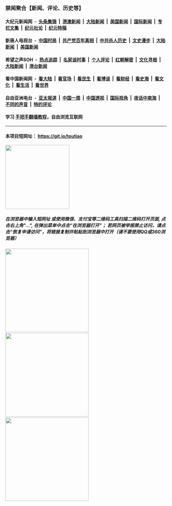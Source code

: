 ### 禁闻聚合【新闻、评论、历史等】

#### 大纪元新闻网 &nbsp;-&nbsp; [头条集锦](indexes/E头条集锦.md?t=02241031) &nbsp;|&nbsp; [港澳新闻](indexes/E港澳新闻.md?t=02241031)  &nbsp;|&nbsp; [大陆新闻](indexes/E大陆新闻.md?t=02241031) &nbsp;|&nbsp; [美国新闻](indexes/E美国新闻.md?t=02241031) &nbsp;|&nbsp; [国际新闻](indexes/E国际新闻.md?t=02241031) &nbsp;|&nbsp; [专栏文集](indexes/E专栏文集.md?t=02241031) &nbsp;|&nbsp; [纪元社论](indexes/E纪元社论.md?t=02241031) &nbsp;|&nbsp; [纪元特稿](indexes/E纪元特稿.md?t=02241031) 

#### 新唐人电视台 &nbsp;-&nbsp; [中国时局](indexes/N中国时局.md?t=02241031) &nbsp;|&nbsp; [共产党百年真相](indexes/N共产党百年真相.md?t=02241031) &nbsp;|&nbsp; [中共杀人历史](indexes/N中共杀人历史.md?t=02241031) &nbsp;|&nbsp; [文史漫步](indexes/N文史漫步.md?t=02241031) &nbsp;|&nbsp; [大陆新闻](indexes/N大陆新闻.md?t=02241031) &nbsp;|&nbsp; [美国新闻](indexes/N美国新闻.md?t=02241031)

#### 希望之声SOH &nbsp;-&nbsp; [热点追踪](indexes/H热点追踪.md?t=02241031) &nbsp;|&nbsp; [名家谈时事](indexes/H名家谈时事.md?t=02241031) &nbsp;|&nbsp; [个人评论](indexes/H个人评论.md?t=02241031)  &nbsp;|&nbsp; [红朝解密](indexes/H红朝解密.md?t=02241031) &nbsp;|&nbsp; [文化寻根](indexes/H文化寻根.md?t=02241031) &nbsp;|&nbsp; [大陆新闻](indexes/H大陆新闻.md?t=02241031) &nbsp;|&nbsp; [港台新闻](indexes/H港台新闻.md?t=02241031)

#### 看中国新闻网 &nbsp;-&nbsp; [看大陆](indexes/S看大陆.md?t=02241031) &nbsp;|&nbsp; [看官场](indexes/S看官场.md?t=02241031) &nbsp;|&nbsp; [看民生](indexes/S看民生.md?t=02241031)  &nbsp;|&nbsp; [看博谈](indexes/S看博谈.md?t=02241031) &nbsp;|&nbsp; [看财经](indexes/S看财经.md?t=02241031) &nbsp;|&nbsp; [看史海](indexes/S看史海.md?t=02241031) &nbsp;|&nbsp; [看文化](indexes/S看文化.md?t=02241031) &nbsp;|&nbsp; [看生活](indexes/S看生活.md?t=02241031) &nbsp;|&nbsp; [看世界](indexes/S看世界.md?t=02241031)

#### 自由亚洲电台 &nbsp;-&nbsp; [亚太报道](indexes/R亚太报道.md?t=02241031) &nbsp;|&nbsp; [中国一周](indexes/R中国一周.md?t=02241031) &nbsp;|&nbsp; [中国透视](indexes/R中国透视.md?t=02241031)  &nbsp;|&nbsp; [国际视角](indexes/R国际视角.md?t=02241031) &nbsp;|&nbsp; [夜话中南海](indexes/R夜话中南海.md?t=02241031) &nbsp;|&nbsp; [不同的声音](indexes/R不同的声音.md?t=02241031) &nbsp;|&nbsp; [特约评论](indexes/R特约评论.md?t=02241031)

#### 学习 [手把手翻墙教程](https://github.com/gfw-breaker/guides/wiki)，自由浏览互联网

----

#### 本项目短网址： https://git.io/toutiao
<img src="https://raw.githubusercontent.com/gfw-breaker/banned-news/master/scripts/img/qr.png" width="200px"/>  

##### 在浏览器中输入短网址 或使用微信、支付宝等二维码工具扫描二维码打开页面, 点击右上角"...", 在弹出菜单中点击“在浏览器打开”； 若网页被举报禁止访问，请点击“恢复申请访问”，将链接复制并粘贴到浏览器中打开（请不要使用QQ或360浏览器）

<img src="https://raw.githubusercontent.com/gfw-breaker/banned-news/master/scripts/img/1.png" width="260px"/> &nbsp; <img src="https://raw.githubusercontent.com/gfw-breaker/banned-news/master/scripts/img/2.png" width="260px"/> &nbsp; <img src="https://raw.githubusercontent.com/gfw-breaker/banned-news/master/scripts/img/3.png" width="260px"/>
